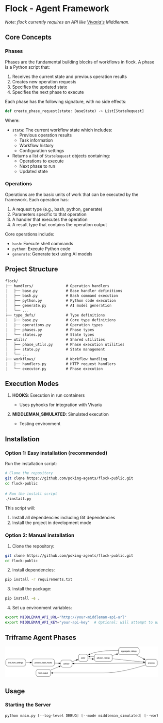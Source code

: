 # Flock - Agent Framework

_Note: flock currently requires an API like [Vivaria's](https://github.com/METR/vivaria) Middleman._

## Core Concepts

### Phases

Phases are the fundamental building blocks of workflows in flock. A phase is a Python script that:

1. Receives the current state and previous operation results
2. Creates new operation requests
3. Specifies the updated state
4. Specifies the next phase to execute

Each phase has the following signature, with no side effects:

```python
def create_phase_request(state: BaseState) -> List[StateRequest]
```

Where:
- `state`: The current workflow state which includes:
  - Previous operation results
  - Task information
  - Workflow history
  - Configuration settings
- Returns a list of `StateRequest` objects containing:
  - Operations to execute
  - Next phase to run
  - Updated state

### Operations

Operations are the basic units of work that can be executed by the framework. Each operation has:

1. A request type (e.g., bash, python, generate)
2. Parameters specific to that operation
3. A handler that executes the operation
4. A result type that contains the operation output

Core operations include:
- `bash`: Execute shell commands
- `python`: Execute Python code
- `generate`: Generate text using AI models

## Project Structure

```
flock/
├── handlers/               # Operation handlers
│   ├── base.py             # Base handler definitions
│   ├── bash.py             # Bash command execution
│   ├── python.py           # Python code execution
│   ├── generate.py         # AI model generation
│   └── ...
├── type_defs/              # Type definitions
│   ├── base.py             # Core type definitions
│   ├── operations.py       # Operation types
│   ├── phases.py           # Phase types
│   └── states.py           # State types
├── utils/                  # Shared utilities
│   ├── phase_utils.py      # Phase execution utilities
│   ├── state.py            # State management
│   └── ...
├── workflows/              # Workflow handling
│   ├── handlers.py         # HTTP request handlers
│   └── executor.py         # Phase execution
```

## Execution Modes

1. **HOOKS**: Execution in run containers
   - Uses pyhooks for integration with Vivaria

2. **MIDDLEMAN_SIMULATED**: Simulated execution
   - Testing environment

## Installation

### Option 1: Easy installation (recommended)

Run the installation script:
```bash
# Clone the repository
git clone https://github.com/poking-agents/flock-public.git
cd flock-public

# Run the install script
./install.py
```

This script will:
1. Install all dependencies including Git dependencies
2. Install the project in development mode

### Option 2: Manual installation

1. Clone the repository:
```bash
git clone https://github.com/poking-agents/flock-public.git
cd flock-public
```

2. Install dependencies:
```bash
pip install -r requirements.txt
```

3. Install the package:
```bash
pip install -e .
```

4. Set up environment variables:
```bash
export MIDDLEMAN_API_URL="http://your-middleman-api-url"
export MIDDLEMAN_API_KEY="your-api-key"  # Optional: will attempt to use viv config file
```

## Triframe Agent Phases
![triframe phases](/assets/triframe_phases.png)


## Usage

### Starting the Server

```bash
python main.py [--log-level DEBUG] [--mode middleman_simulated] [--workflow triframe]
```
